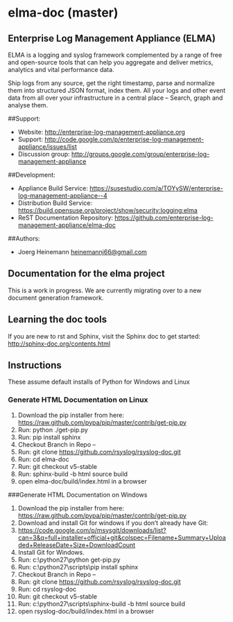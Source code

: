 elma-doc (master)
===============================

Enterprise Log Management Appliance (ELMA)
------------------------------------------

ELMA is a logging and syslog framework complemented by a range of free and open-source tools that can help you aggregate and deliver metrics, analytics and vital performance data.

Ship logs from any source, get the right timestamp, parse and normalize them into structured JSON format, index them.
All your logs and other event data from all over your infrastructure in a central place – Search, graph and analyse them.

##Support:

- Website: http://enterprise-log-management-appliance.org
- Support: http://code.google.com/p/enterprise-log-management-appliance/issues/list
- Discussion group: http://groups.google.com/group/enterprise-log-management-appliance

##Development:

- Appliance Build Service: https://susestudio.com/a/TOYySW/enterprise-log-management-appliance--4
- Distribution Build Service: https://build.opensuse.org/project/show/security:logging:elma
- ReST Documentation Repository: https://github.com/enterprise-log-management-appliance/elma-doc

##Authors:

- Joerg Heinemann <heinemannj66@gmail.com>

Documentation for the elma project
----------------------------------

This is a work in progress. We are currently migrating over to a new document
generation framework.

## Learning the doc tools

If you are new to rst and Sphinx, visit the Sphinx doc to get started:
http://sphinx-doc.org/contents.html

## Instructions

These assume default installs of Python for Windows and Linux

### Generate HTML Documentation on Linux

1.  Download the pip installer from here: https://raw.github.com/pypa/pip/master/contrib/get-pip.py
2.  Run: python ./get-pip.py
3.  Run: pip install sphinx
4.  Checkout Branch in Repo –
  1.  Run: git clone https://github.com/rsyslog/rsyslog-doc.git
  2.  Run: cd elma-doc
  3.  Run: git checkout v5-stable
5.  Run: sphinx-build -b html source build
6.  open elma-doc/build/index.html in a browser

###Generate HTML Documentation on Windows

1.  Download the pip installer from here: https://raw.github.com/pypa/pip/master/contrib/get-pip.py
2.  Download and install Git for windows if you don’t already have Git:
  1.  https://code.google.com/p/msysgit/downloads/list?can=3&q=full+installer+official+git&colspec=Filename+Summary+Uploaded+ReleaseDate+Size+DownloadCount
  2.  Install Git for Windows.
3.  Run: c:\python27\python get-pip.py
4.  Run: c:\python27\scripts\pip install sphinx
5.  Checkout Branch in Repo –
  1.  Run: git clone https://github.com/rsyslog/rsyslog-doc.git
  2.  Run: cd rsyslog-doc
  3.  Run: git checkout v5-stable
6.  Run: c:\python27\scripts\sphinx-build -b html source build
7. open rsyslog-doc/build/index.html in a browser
